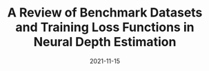 ---
title: "A Review of Benchmark Datasets and Training Loss Functions in Neural Depth Estimation"
collection: publications
permalink: /publication/2021_AccessReview_FK
date: 2021-11-15
venue: 'IEEE Access'
paperurl: 'https://ieeexplore.ieee.org/iel7/6287639/9312710/09598847.pdf'
link: 'https://doi.org/10.1109/ACCESS.2021.3124978'
citation: 'F. Khan, S. Hussain, S. Basak, M. Moustafa and P. Corcoran, "A Review of Benchmark Datasets and Training Loss Functions in Neural Depth Estimation," in IEEE Access, vol. 9, pp. 148479-148503, 2021, doi: 10.1109/ACCESS.2021.3124978.'
---